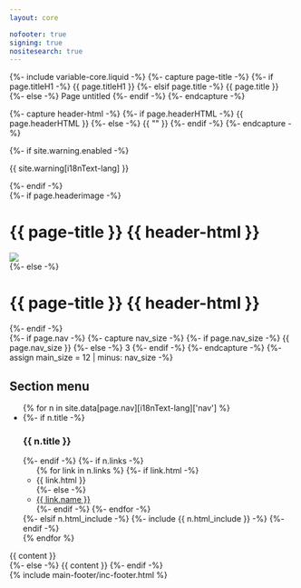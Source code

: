 ```yaml
---
layout: core

nofooter: true
signing: true
nositesearch: true
---
```

{%- include variable-core.liquid -%}
{%- capture page-title -%}
	{%- if page.titleH1 -%}
		{{ page.titleH1 }}
	{%- elsif page.title -%}
		{{ page.title }}
	{%- else -%}
		Page untitled
	{%- endif -%}
{%- endcapture -%}

{%- capture header-html -%}
    {%- if page.headerHTML -%}
        {{ page.headerHTML }}
    {%- else -%}
        {{ "" }}
    {%- endif -%}
{%- endcapture -%}

<main class="container" property="mainContentOfPage" resource="#wb-main" typeof="WebPageElement">
    {%- if site.warning.enabled -%}
    <div class="row">
        <div class="full-width">
            <section class="alert alert-warning">
                <p>{{ site.warning[i18nText-lang] }}</p>
            </section>
        </div>
    </div>
    {%- endif -%}
    <div class="mwscolumns section">
        {%- if page.headerimage -%}
        <div class="row">
            <div class="col-md-9">
                <h1 id="wb-cont" class="mrgn-tp-sm" property="name">{{ page-title }} {{ header-html }}</h1>
            </div>
            <div class="col-md-3 margin-top-medium hidden-sm hidden-xs">
                <img class="pull-right img-responsive thumbnail mrgn-bttm-sm" src="{{ page.headerimage }}" />
            </div>
        </div>
        {%- else -%}
        <h1 id="wb-cont" class="mrgn-tp-sm" property="name">{{ page-title }} {{ header-html }}</h1>
        {%- endif -%}
    </div>
    <div class="row">
        {%- if page.nav -%}
            {%- capture nav_size -%}
            {%- if page.nav_size -%}
            {{ page.nav_size }}
            {%- else -%}
            3
            {%- endif -%}
            {%- endcapture -%}
            {%- assign main_size = 12 | minus: nav_size -%}
            <div class="col-md-{{ nav_size }}">
                <nav role="navigation" id="wb-sec" typeof="SiteNavigationElement" class="small visible-md visible-lg">
                    <h2>Section menu</h2>
                    <ul class="list-group menu list-unstyled mrgn-lft-0">
                        {% for n in site.data[page.nav][i18nText-lang]['nav'] %}
                        <li>
                            {%- if n.title -%}
                            <h3 class="wb-navcurr">{{ n.title }}</h3>
                            {%- endif -%}
                            {%- if n.links -%}
                            <ul class="list-group menu list-unstyled">
                                {% for link in n.links %}
                                {%- if link.html -%}
                                <li>{{ link.html }}</li>
                                {%- else -%}
                                <li><a class="list-group-item" href="{{ link.url }}">{{ link.name }}</a></li>
                                {%- endif -%}
                                {%- endfor -%}
                            </ul>
                            {%- elsif n.html_include -%}
                            {%- include {{ n.html_include }} -%}
                            {%- endif -%}
                        </li>
                        {% endfor %}
                    </ul>
                </nav>
            </div>
            <div class="col-md-{{ main_size }}">
                {{ content }}
            </div>
        {%- else -%}
            {{ content }}
        {%- endif -%}
    </div>
    {% include main-footer/inc-footer.html %}
</main>
